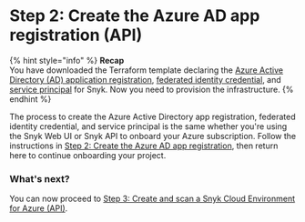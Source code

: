 # Step 2: Create the Azure AD app registration (API)

{% hint style="info" %}
**Recap**\
You have downloaded the Terraform template declaring the [Azure Active Directory (AD) application registration](https://learn.microsoft.com/en-us/azure/active-directory/develop/app-objects-and-service-principals#application-registration), [federated identity credential](https://learn.microsoft.com/en-us/azure/active-directory/develop/workload-identity-federation), and [service principal](https://learn.microsoft.com/en-us/azure/active-directory/develop/app-objects-and-service-principals#service-principal-object) for Snyk. Now you need to provision the infrastructure.
{% endhint %}

The process to create the Azure Active Directory app registration, federated identity credential, and service principal is the same whether you're using the Snyk Web UI or Snyk API to onboard your Azure subscription. Follow the instructions in [Step 2: Create the Azure AD app registration](../snyk-cloud-for-azure-web-ui/step-2-create-the-azure-ad-app-registration.md), then return here to continue onboarding your project.

### What's next?

You can now proceed to [Step 3: Create and scan a Snyk Cloud Environment for Azure (API)](step-3-create-and-scan-a-snyk-cloud-environment-for-azure-api.md).
